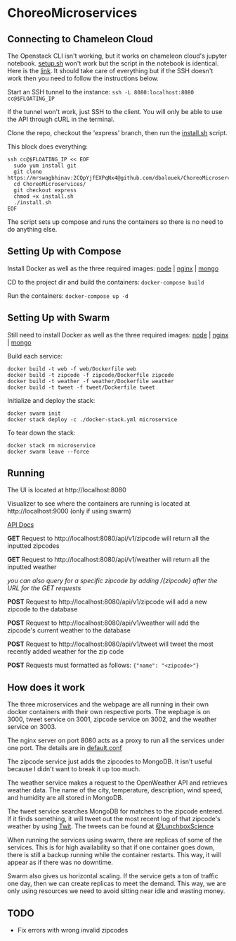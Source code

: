 # ChoreoMicroservices

## Connecting to Chameleon Cloud

The Openstack CLI isn't working, but it works on chameleon cloud's jupyter notebook.
[setup.sh](https://github.com/dbalouek/ChoreoMicroservices/blob/express/setup.sh) won't
work but the script in the notebook is identical. Here is the
[link](https://jupyter.chameleoncloud.org/user/abhinav5/lab/tree/setup.ipynb). It should take care of everything but if the
SSH doesn't work then you need to follow the instructions below.

Start an SSH tunnel to the instance: `ssh -L 8080:localhost:8080 cc@$FLOATING_IP`

If the tunnel won't work, just SSH to the client. You will only be able to use the API through cURL in the terminal.

Clone the repo, checkout the 'express' branch, then run the [install.sh](https://github.com/dbalouek/ChoreoMicroservices/blob/express/install.sh) script.

This block does everything:

```
ssh cc@$FLOATING_IP << EOF
  sudo yum install git
  git clone https://mrswagbhinav:2CQpYjfEXPqNx4@github.com/dbalouek/ChoreoMicroservices.git
  cd ChoreoMicroservices/
  git checkout express
  chmod +x install.sh
  ./install.sh
EOF
```

The script sets up compose and runs the containers so there is no need to do anything else.

## Setting Up with Compose

Install Docker as well as the three required images: [node](https://hub.docker.com/_/node) |
[nginx](https://hub.docker.com/_/nginx) | [mongo](https://hub.docker.com/_/mongo)

CD to the project dir and build the containers: `docker-compose build`

Run the containers: `docker-compose up -d`

## Setting Up with Swarm

Still need to install Docker as well as the three required images: [node](https://hub.docker.com/_/node) |
[nginx](https://hub.docker.com/_/nginx) | [mongo](https://hub.docker.com/_/mongo)

Build each service:

```
docker build -t web -f web/Dockerfile web
docker build -t zipcode -f zipcode/Dockerfile zipcode
docker build -t weather -f weather/Dockerfile weather
docker build -t tweet -f tweet/Dockerfile tweet
```

Initialize and deploy the stack:

```
docker swarm init
docker stack deploy -c ./docker-stack.yml microservice
```

To tear down the stack:

```
docker stack rm microservice
docker swarm leave --force
```

## Running

The UI is located at http://localhost:8080

Visualizer to see where the containers are running is located at http://localhost:9000 (only if using swarm)

[API Docs](https://documenter.getpostman.com/view/6820223/SVYrsJcX?version=latest#42887a5e-6962-4219-9283-b5b21f3a393a)

**GET** Request to http://localhost:8080/api/v1/zipcode will return all the inputted zipcodes

**GET** Request to http://localhost:8080/api/v1/weather will return all the inputted weather

_you can also query for a specific zipcode by adding /{zipcode} after the URL for the GET requests_

**POST** Request to http://localhost:8080/api/v1/zipcode will add a new zipcode to the database

**POST** Request to http://localhost:8080/api/v1/weather will add the zipcode's current weather to the database

**POST** Request to http://localhost:8080/api/v1/tweet will tweet the most recently added weather for the zip code

**POST** Requests must formatted as follows: `{"name": "<zipcode>"}`

## How does it work

The three microservices and the webpage are all running in their own docker containers with their own respective ports.
The wepbage is on 3000, tweet service on 3001, zipcode service on 3002, and the weather service on 3003.

The nginx server on port 8080 acts as a proxy to run all the services under one port. The details are in [default.conf](https://github.com/dbalouek/ChoreoMicroservices/blob/express/default.conf)

The zipcode service just adds the zipcodes to MongoDB. It isn't useful because I didn't want to break it up too much.

The weather service makes a request to the OpenWeather API and retrieves weather data. The name of the city,
temperature, description, wind speed, and humidity are all stored in MongoDB.

The tweet service searches MongoDB for matches to the zipcode entered. If it finds something, it will tweet out
the most recent log of that zipcode's weather by using [Twit](https://www.npmjs.com/package/twit).
The tweets can be found at [@LunchboxScience](https://twitter.com/LunchboxScience)

When running the services using swarm, there are replicas of some of the services. This is for high availability so that if one container goes down, there is still a backup running while the container restarts. This way, it will appear as if there was no downtime.

Swarm also gives us horizontal scaling. If the service gets a ton of traffic one day, then we can create replicas to meet the demand. This way, we are only using resources we need to avoid sitting near idle and wasting money.

## TODO

- Fix errors with wrong invalid zipcodes
